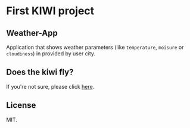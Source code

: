 # First KIWI project

## Weather-App
Application that shows weather parameters (like `temperature`, `moisure` or `cloudiness`) in provided by user city.

## Does the kiwi fly?
If you're not sure, please click [here](https://www.youtube.com/watch?v=go52mHlKDEo "Does the kiwi fly?").

## License
MIT.